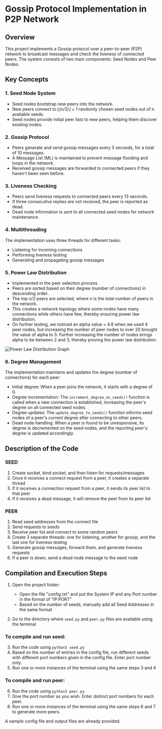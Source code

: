 # Gossip Protocol Implementation in P2P Network

## Overview

This project implements a Gossip protocol over a peer-to-peer (P2P) network to broadcast messages and check the liveness of connected peers. The system consists of two main components: Seed Nodes and Peer Nodes.

## Key Concepts

### 1. Seed Node System

- Seed nodes bootstrap new peers into the network.
- New peers connect to ⌊(n/2)⌋ + 1 randomly chosen seed nodes out of n available seeds.
- Seed nodes provide initial peer lists to new peers, helping them discover existing nodes.

### 2. Gossip Protocol

- Peers generate and send gossip messages every 5 seconds, for a total of 10 messages.
- A Message List (ML) is maintained to prevent message flooding and loops in the network.
- Received gossip messages are forwarded to connected peers if they haven't been seen before.

### 3. Liveness Checking

- Peers send liveness requests to connected peers every 13 seconds.
- If three consecutive replies are not received, the peer is reported as dead.
- Dead node information is sent to all connected seed nodes for network maintenance.

### 4. Multithreading

The implementation uses three threads for different tasks:
- Listening for incoming connections
- Performing liveness testing
- Generating and propagating gossip messages

### 5. Power Law Distribution

- Implemented in the peer selection process.
- Peers are sorted based on their degree (number of connections) in descending order.
- The top n/2 peers are selected, where n is the total number of peers in the network.
- This creates a network topology where some nodes have many connections while others have few, thereby ensuring power law distribution.
- On further testing, we noticed an alpha value = 4.8 when we used 4 peer nodes, but increasing the number of peer nodes to over 20 brought the value of alpha to 3. Further increasing the number of nodes brings alpha to be between 2 and 3, thereby proving the power law distribution.

![Power Law Distribution Graph](path/to/your/image.png)

### 6. Degree Management

The implementation maintains and updates the degree (number of connections) for each peer:
- Initial degree: When a peer joins the network, it starts with a degree of 0.
- Degree incrementation: The `increment_degree_on_seeds()` function is called when a new connection is established, increasing the peer's degree on all connected seed nodes.
- Degree updates: The `update_degree_to_seeds()` function informs seed nodes of a peer's current degree after connecting to other peers.
- Dead node handling: When a peer is found to be unresponsive, its degree is decremented on the seed nodes, and the reporting peer's degree is updated accordingly.

## Description of the Code

### SEED

1. Create socket, bind socket, and then listen for requests/messages
2. Once it receives a connect request from a peer, it creates a separate thread
3. If it receives a connection request from a peer, it sends its peer list to that peer
4. If it receives a dead message, it will remove the peer from its peer list

### PEER

1. Read seed addresses from the connect file
2. Send requests to seeds
3. Receive peer list and connect to some random peers
4. Create 3 separate threads: one for listening, another for gossip, and the last one for liveness testing
5. Generate gossip messages, forward them, and generate liveness requests
6. If a peer is down, send a dead node message to the seed node

## Compilation and Execution Steps

1. Open the project folder:
   - Open the file "config.txt" and put the System IP and any Port number in the format of "IP:PORT"
   - Based on the number of seeds, manually add all Seed Addresses in the same format

2. Go to the directory where `seed.py` and `peer.py` files are available using the terminal

### To compile and run seed:

3. Run the code using `python3 seed.py`
4. Based on the number of entries in the config file, run different seeds with different port numbers given in the config file. Enter port number only.
5. Run one or more instances of the terminal using the same steps 3 and 4

### To compile and run peer:

6. Run the code using `python3 peer.py`
7. Give the port number as you wish. Enter distinct port numbers for each peer.
8. Run one or more instances of the terminal using the same steps 6 and 7 to generate more peers.

A sample config file and output files are already provided.
